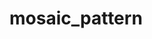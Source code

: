 mosaic_pattern
================
[mosaic_pattern]: http://fuyukoma.sakura.ne.jp/works/%E3%80%90processing%E3%80%91%E3%82%B0%E3%83%A9%E3%83%87%E3%83%BC%E3%82%B7%E3%83%A7%E3%83%B3%E3%83%A2%E3%82%B6%E3%82%A4%E3%82%AF%E3%83%91%E3%82%BF%E3%83%BC%E3%83%B3/ "Web Page"